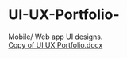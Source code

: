# UI-UX-Portfolio-

Mobile/ Web app UI designs. <br>
[Copy of UI UX Portfolio.docx](https://github.com/user-attachments/files/21410648/Copy.of.UI.UX.Portfolio.docx)
